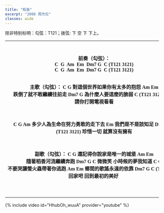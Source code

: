 ```yaml
---
title: "稻香"
excerpt: "2008 周杰伦"
classes: wide
---
```


除非特别标明：勾弦：T121；拨弦: 下 空 下 下上。

<table style="width:100%">
<tr>
<th>
<pre STYLE="font-family: Ariel;">
前奏（勾弦）：
C  G  Am  Em  Dm7 G  C (T121 3121)
C  G  Am  Em  Dm7 G  C (T121 3121)

主歌（勾弦）：
            C                 G
對這個世界如果你有太多的抱怨
Am              Em
跌倒了就不敢繼續往前走
Dm7            G
為什麼人要這麼的脆弱
    C (T121 3121)
墮落 請你打開電視看看

C                 G                         Am
多少人為生命在努力勇敢的走下去
        Em
我們是不是該知足
Dm7        G                          C (T121 3121)
        珍惜一切 就算沒有擁有

副歌（勾弦）：
        C             G
還記得你說家是唯一的城堡
Am         Em
隨著稻香河流繼續奔跑
Dm7             G                 C
微微笑 小時候的夢我知道
        C             G
不要哭讓螢火蟲帶著你逃跑
Am         Em
鄉間的歌謠永遠的依靠
Dm7             G             C (T121 3121)
回家吧 回到最初的美好
</pre>
</th>

<th>
<pre STYLE="font-family: Ariel;">
间奏（拨弦）：
C  G  Am  Em  Dm7 G  C
C  G  Am  Em  Dm7 G  C

主歌（拨弦）：
            C                     G
不要這麼容易就想放棄 就像我說的
Am                           Em
     追不到的夢想 換個夢不就得了
Dm7                    G
     為自己的人生鮮艷上色
            C                          (停顿4拍)
先把愛塗上喜歡的顏色
            C                          G
笑一個吧 功成名就不是目的
          Am                          Em
讓自己快樂快樂這才叫做意義
          Dm7               G                     C                     C (空  空  下  下上)
童年的紙飛機 現在終於飛回我手裡
                C                G                         Am
所謂的那快樂 赤腳在田裡追蜻蜓追到累了
        Em                          Dm7             G
偷摘水果被蜜蜂給叮到怕了 誰在偷笑呢
            C
我靠著稻草人吹著風唱著歌睡著了
C                       G
哦 哦 午後吉它在蟲鳴中更清脆
Am                   Em
哦 哦 陽光灑在路上就不怕心碎
Dm7       G                          C                     C (空  空  下  下上)
       珍惜一切 就算沒有擁有

副歌（拨弦）：
👈👈👈看左边

尾奏（勾弦）：
C  G  Am  Em  Dm7 G  C (T121 3121)
C  G  Am  Em  Dm7 G  C (T121 3)
</pre>
</th>
</tr>
</table>

{% include video id="HhubOh_wuuA" provider="youtube" %}
